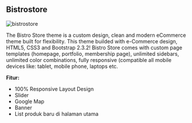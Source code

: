 Bistrostore
------------

![bistrostore](https://s3-ap-southeast-1.amazonaws.com/cdn2.jarvis-store.com/img/themes/bistrostore/bistrostore-preview.jpg)

The Bistro Store theme is a custom design, clean and modern eCommerce theme built for flexibility. This theme builded with e-Commerce design, HTML5, CSS3 and Bootstrap 2.3.2! Bistro Store comes with custom page templates (homepage, portfolio, membership page), unlimited sidebars, unlimited color combinations, fully responsive (compatible all mobile devices like: tablet, mobile phone, laptops etc.

**Fitur:**
 - 100% Responsive Layout Design
 - Slider 
 - Google Map 
 - Banner
 - List produk baru di halaman utama
